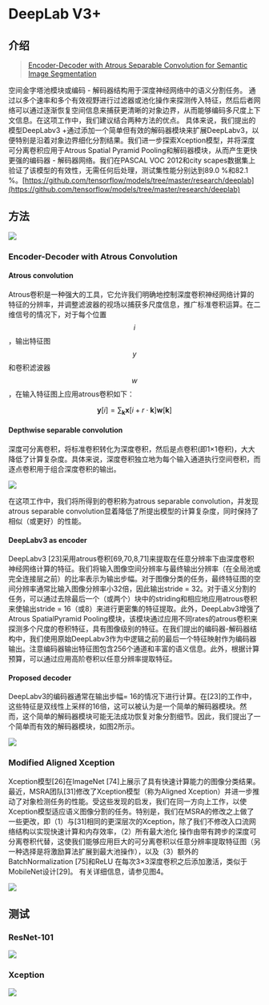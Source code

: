 # DeepLab V3+

## 介绍

> [Encoder-Decoder with Atrous Separable Convolution for Semantic Image Segmentation](https://arxiv.org/pdf/1802.02611v3.pdf)

空间金字塔池模块或编码 - 解码器结构用于深度神经网络中的语义分割任务。 通过以多个速率和多个有效视野进行过滤器或池化操作来探测传入特征，然后后者网络可以通过逐渐恢复空间信息来捕获更清晰的对象边界，从而能够编码多尺度上下文信息。在这项工作中，我们建议结合两种方法的优点。 具体来说，我们提出的模型DeepLabv3 +通过添加一个简单但有效的解码器模块来扩展DeepLabv3，以便特别是沿着对象边界细化分割结果。我们进一步探索Xception模型，并将深度可分离卷积应用于Atrous Spatial Pyramid Pooling和解码器模块，从而产生更快更强的编码器 - 解码器网络。我们在PASCAL VOC 2012和city scapes数据集上验证了该模型的有效性，无需任何后处理，测试集性能分别达到89.0 %和82.1 %。[https://github.com/tensorflow/models/tree/master/research/deeplab](https://github.com/tensorflow/models/tree/master/research/deeplab)

## 方法

![](../../.gitbook/assets/image%20%2864%29.png)

### Encoder-Decoder with Atrous Convolution

#### Atrous convolution

Atrous卷积是一种强大的工具，它允许我们明确地控制深度卷积神经网络计算的特征的分辨率，并调整滤波器的视场以捕获多尺度信息，推广标准卷积运算。在二维信号的情况下，对于每个位置 $$i$$ ，输出特征图 $$ y$$ 和卷积滤波器 $$w$$ ，在输入特征图上应用atrous卷积如下：

$$
\boldsymbol{y}[i]=\sum_{\boldsymbol{k}} \boldsymbol{x}[i+r \cdot \boldsymbol{k}] \boldsymbol{w}[\boldsymbol{k}]
$$

#### Depthwise separable convolution

深度可分离卷积，将标准卷积转化为深度卷积，然后是点卷积\(即1×1卷积\)，大大降低了计算复杂度。具体来说，深度卷积独立地为每个输入通道执行空间卷积，而逐点卷积用于组合深度卷积的输出。

![](../../.gitbook/assets/image%20%28151%29.png)

在这项工作中，我们将所得到的卷积称为atrous separable convolution，并发现atrous separable convolution显着降低了所提出模型的计算复杂度，同时保持了相似（或更好）的性能。

#### DeepLabv3 as encoder

DeepLabv3 \[23\]采用atrous卷积\[69,70,8,71\]来提取在任意分辨率下由深度卷积神经网络计算的特征。我们将输入图像空间分辨率与最终输出分辨率（在全局池或完全连接层之前）的比率表示为输出步幅。对于图像分类的任务，最终特征图的空间分辨率通常比输入图像分辨率小32倍，因此输出stride = 32。对于语义分割的任务，可以通过去除最后一个（或两个）块中的striding和相应地应用atrous卷积来使输出stride = 16（或8）来进行更密集的特征提取。此外，DeepLabv3增强了Atrous SpatialPyramid Pooling模块，该模块通过应用不同rates的atrous卷积来探测多个尺度的卷积特征，具有图像级别的特征。在我们提出的编码器-解码器结构中，我们使用原始DeepLabv3作为中逻辑之前的最后一个特征映射作为编码器输出。注意编码器输出特征图包含256个通道和丰富的语义信息。此外，根据计算预算，可以通过应用高阶卷积以任意分辨率提取特征。

#### Proposed decoder

DeepLabv3的编码器通常在输出步幅= 16的情况下进行计算。在\[23\]的工作中，这些特征是双线性上采样的16倍，这可以被认为是一个简单的解码器模块。然而，这个简单的解码器模块可能无法成功恢复对象分割细节。因此，我们提出了一个简单而有效的解码器模块，如图2所示。



![](../../.gitbook/assets/image%20%2867%29.png)

### Modified Aligned Xception

Xception模型\[26\]在ImageNet \[74\]上展示了具有快速计算能力的图像分类结果。最近，MSRA团队\[31\]修改了Xception模型（称为Aligned Xception）并进一步推动了对象检测任务的性能。受这些发现的启发，我们在同一方向上工作，以使Xception模型适应语义图像分割的任务。特别是，我们在MSRA的修改之上做了一些更改，即（1）与\[31\]相同的更深层次的Xception，除了我们不修改入口流网络结构以实现快速计算和内存效率，（2）所有最大池化 操作由带有跨步的深度可分离卷积代替，这使我们能够应用巨大的可分离卷积以任意分辨率提取特征图（另一种选择是将激励算法扩展到最大池操作），以及（3）额外的BatchNormalization \[75\]和ReLU 在每次3×3深度卷积之后添加激活，类似于MobileNet设计\[29\]。 有关详细信息，请参见图4。

![](../../.gitbook/assets/image%20%2877%29.png)

## 测试

### ResNet-101

![](../../.gitbook/assets/image%20%2828%29.png)

### Xception

![](../../.gitbook/assets/image%20%2846%29.png)



